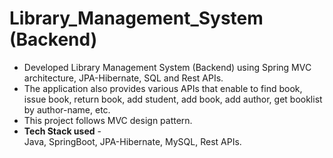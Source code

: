 # Library_Management_System (Backend)
<ul>
  <li>Developed Library Management System (Backend) using Spring MVC architecture, JPA-Hibernate, SQL and Rest APIs.</li>
  <li>The application also provides various APIs that enable to find book, issue book, return book, add student, add book, add author, get booklist by author-name, etc.</li>
  <li>This project follows MVC design pattern.</li>
  <li><Strong>Tech Stack used</Strong> - <br>
      Java, SpringBoot, JPA-Hibernate, MySQL, Rest APIs. 
  </li>
</ul>

